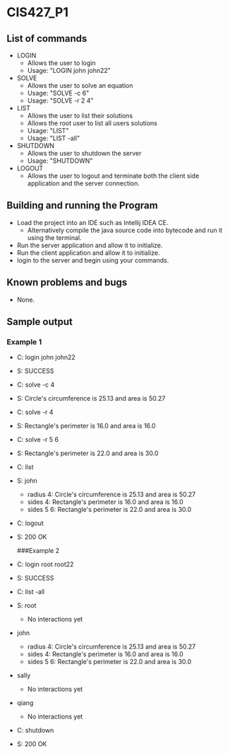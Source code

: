 # CIS427_P1

## List of commands
- LOGIN
    - Allows the user to login
    - Usage: "LOGIN john john22"
- SOLVE
    - Allows the user to solve an equation
    - Usage: "SOLVE -c 6"
    - Usage: "SOLVE -r 2 4"
- LIST
    - Allows the user to list their solutions
    - Allows the root user to list all users solutions
    - Usage: "LIST"
    - Usage: "LIST -all"
- SHUTDOWN
    - Allows the user to shutdown the server
    - Usage: "SHUTDOWN"
- LOGOUT
    - Allows the user to logout and terminate both the client side application and the server connection.

## Building and running the Program
- Load the project into an IDE such as Intellij IDEA CE.
  - Alternatively compile the java source code into bytecode and run it using the terminal.
- Run the server application and allow it to initialize.
- Run the client application and allow it to initialize.
- login to the server and begin using your commands.

## Known problems and bugs
- None.

## Sample output
  ### Example 1
- C: login john john22 
- S: SUCCESS 
- C: solve -c 4 
- S: Circle's circumference is 25.13 and area is 50.27 
- C: solve -r 4 
- S: Rectangle's perimeter is 16.0 and area is 16.0 
- C: solve -r 5 6 
- S: Rectangle's perimeter is 22.0 and area is 30.0 
- C: list 
- S: john
  - radius 4: Circle's circumference is 25.13 and area is 50.27
  - sides 4: Rectangle's perimeter is 16.0 and area is 16.0
  - sides 5 6: Rectangle's perimeter is 22.0 and area is 30.0 
- C: logout
- S: 200 OK

  ###Example 2
- C: login root root22
- S: SUCCESS
- C: list -all 
- S: root
  - No interactions yet
- john
  - radius 4: Circle's circumference is 25.13 and area is 50.27
  - sides 4: Rectangle's perimeter is 16.0 and area is 16.0
  - sides 5 6: Rectangle's perimeter is 22.0 and area is 30.0
- sally
  - No interactions yet
- qiang
  - No interactions yet
- C: shutdown
- S: 200 OK